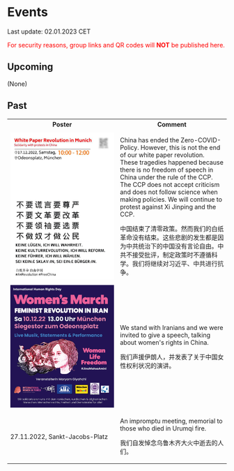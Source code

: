 # Events

Last update: 02.01.2023 CET

<font color="red">For security reasons, group links and QR codes will <b>NOT</b> be published here.</font>

## Upcoming

(None)

## Past

<table>
  <tr>
    <th>Poster</th><th>Comment</th>
  </tr>
  <tr>
    <td width="50%"><img src="poster/muc/221217.jpeg"></img></td><td><p>China has ended the Zero-COVID-Policy. However, this is not the end of our white paper revolution. These tragedies happened because there is no freedom of speech in China under the rule of the CCP. The CCP does not accept criticism and does not follow science when making policies. We will continue to protest against Xi Jinping and the CCP.</p><p>中国结束了清零政策。然而我们的白纸革命没有结束。这些悲剧的发生都是因为中共统治下的中国没有言论自由。中共不接受批评，制定政策时不遵循科学。我们将继续对习近平、中共进行抗争。</p></td>
  </tr>
	<tr>
    <td width="50%"><img src="poster/muc/221210.JPG"></img></td><td><p>We stand with Iranians and we were invited to give a speech, talking about women's rights in China.</p><p>我们声援伊朗人，并发表了关于中国女性权利状况的演讲。</p></td>
  </tr>
	<tr>
    <td width="50%">27.11.2022, Sankt-Jacobs-Platz</td><td><p>An impromptu meeting, memorial to those who died in Urumqi fire.</p><p>我们自发悼念乌鲁木齐大火中逝去的人们。</p></td>
  </tr>
</table>


